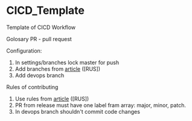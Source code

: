 # CICD_Template
Template of CICD Workflow

Golosary
PR - pull request

Configuration:
1) In settings/branches lock master for push 
2) Add branches from [article](https://nvie.com/posts/a-successful-git-branching-model/) ([RUS])
3) Add devops branch

Rules of contributing
1) Use rules from [article](https://nvie.com/posts/a-successful-git-branching-model/) ([RUS])
2) PR from release must have one label fram array: major, minor, patch.
3) In devops branch shouldn't commit code changes

